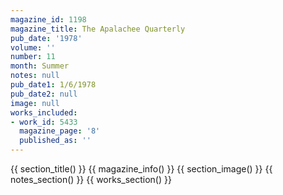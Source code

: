 ```yaml
---
magazine_id: 1198
magazine_title: The Apalachee Quarterly
pub_date: '1978'
volume: ''
number: 11
month: Summer
notes: null
pub_date1: 1/6/1978
pub_date2: null
image: null
works_included:
- work_id: 5433
  magazine_page: '8'
  published_as: ''
---
```


{{ section_title() }}
{{ magazine_info() }}
{{ section_image() }}
{{ notes_section() }}
{{ works_section() }}
